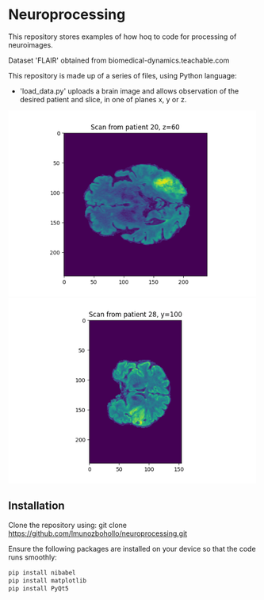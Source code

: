 # Neuroprocessing

This repository stores examples of how hoq to code for processing of neuroimages.

Dataset 'FLAIR' obtained from biomedical-dynamics.teachable.com

This repository is made up of a series of files, using Python language:

* 'load_data.py' uploads a brain image and allows observation of the desired patient and slice, in one of planes x, y or z.


<p float="left">
  <img src="https://github.com/lmunozbohollo/neuroprocessing/blob/main/patient20_slice60z.png" width="500"/>
  <img src="https://github.com/lmunozbohollo/neuroprocessing/blob/main/patient28_slice100y.png" width="500"/>
</p>


## Installation

Clone the repository using:
git clone https://github.com/lmunozbohollo/neuroprocessing.git

Ensure the following packages are installed on your device so that the code runs smoothly:
```
pip install nibabel
pip install matplotlib
pip install PyQt5
```

